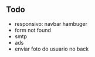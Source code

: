 ## Todo

- responsivo: navbar hambuger
- form not found
- smtp
- ads
- enviar foto do usuario no back

